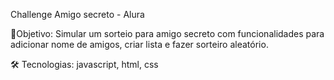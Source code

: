 Challenge Amigo secreto - Alura

🚀Objetivo: Simular um sorteio para amigo secreto com funcionalidades para adicionar nome de amigos, criar lista e fazer sorteiro aleatório.

🛠 Tecnologias: javascript, html, css
